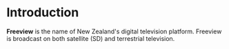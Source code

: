 # Introduction #

**Freeview** is the name of New Zealand's digital television platform. Freeview is broadcast on both satellite (SD) and terrestrial television.